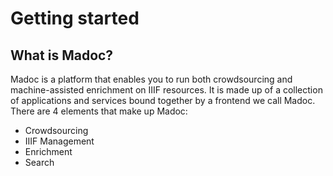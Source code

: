 # Getting started

## **What is Madoc?**

Madoc is a platform that enables you to run both crowdsourcing and machine-assisted enrichment on IIIF resources. It is made up of a collection of applications and services bound together by a frontend we call Madoc. There are 4 elements that make up Madoc:

* Crowdsourcing
* IIIF Management
* Enrichment
* Search
